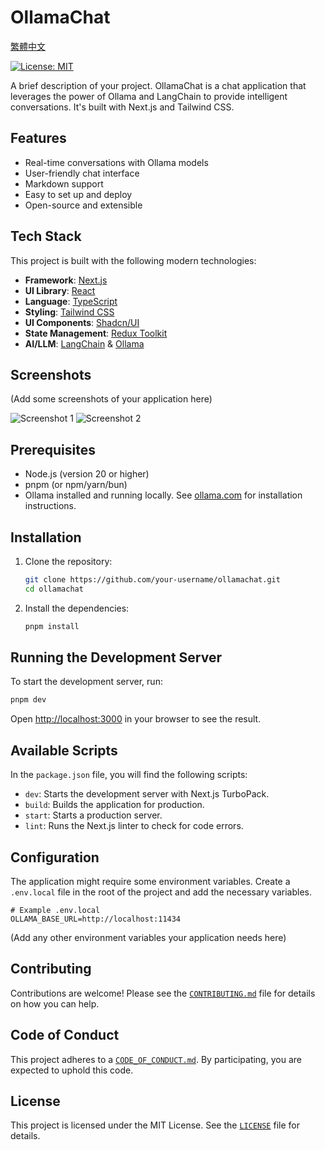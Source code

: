 # OllamaChat

[繁體中文](./README.zh-TW.md)

[![License: MIT](https://img.shields.io/badge/License-MIT-yellow.svg)](https://opensource.org/licenses/MIT)

A brief description of your project. OllamaChat is a chat application that leverages the power of Ollama and LangChain to provide intelligent conversations. It's built with Next.js and Tailwind CSS.

## Features

- Real-time conversations with Ollama models
- User-friendly chat interface
- Markdown support
- Easy to set up and deploy
- Open-source and extensible

## Tech Stack

This project is built with the following modern technologies:

- **Framework**: [Next.js](https://nextjs.org/)
- **UI Library**: [React](https://react.dev/)
- **Language**: [TypeScript](https://www.typescriptlang.org/)
- **Styling**: [Tailwind CSS](https://tailwindcss.com/)
- **UI Components**: [Shadcn/UI](https://ui.shadcn.com/)
- **State Management**: [Redux Toolkit](https://redux-toolkit.js.org/)
- **AI/LLM**: [LangChain](https://www.langchain.com/) & [Ollama](https://ollama.com/)

## Screenshots

(Add some screenshots of your application here)

![Screenshot 1](...)
![Screenshot 2](...)

## Prerequisites

- Node.js (version 20 or higher)
- pnpm (or npm/yarn/bun)
- Ollama installed and running locally. See [ollama.com](https://ollama.com) for installation instructions.

## Installation

1.  Clone the repository:

    ```bash
    git clone https://github.com/your-username/ollamachat.git
    cd ollamachat
    ```

2.  Install the dependencies:

    ```bash
    pnpm install
    ```

## Running the Development Server

To start the development server, run:

```bash
pnpm dev
```

Open [http://localhost:3000](http://localhost:3000) in your browser to see the result.

## Available Scripts

In the `package.json` file, you will find the following scripts:

- `dev`: Starts the development server with Next.js TurboPack.
- `build`: Builds the application for production.
- `start`: Starts a production server.
- `lint`: Runs the Next.js linter to check for code errors.

## Configuration

The application might require some environment variables. Create a `.env.local` file in the root of the project and add the necessary variables.

```
# Example .env.local
OLLAMA_BASE_URL=http://localhost:11434
```

(Add any other environment variables your application needs here)

## Contributing

Contributions are welcome! Please see the [`CONTRIBUTING.md`](./CONTRIBUTING.md) file for details on how you can help.

## Code of Conduct

This project adheres to a [`CODE_OF_CONDUCT.md`](./CODE_OF_CONDUCT.md). By participating, you are expected to uphold this code.

## License

This project is licensed under the MIT License. See the [`LICENSE`](./LICENSE) file for details.
